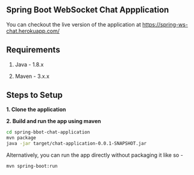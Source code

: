 ## Spring Boot WebSocket Chat Appplication

You can checkout the live version of the application at https://spring-ws-chat.herokuapp.com/


## Requirements

1. Java - 1.8.x

2. Maven - 3.x.x

## Steps to Setup

**1. Clone the application**


**2. Build and run the app using maven**

```bash
cd spring-bbot-chat-application
mvn package
java -jar target/chat-application-0.0.1-SNAPSHOT.jar
```

Alternatively, you can run the app directly without packaging it like so -

```bash
mvn spring-boot:run
```
